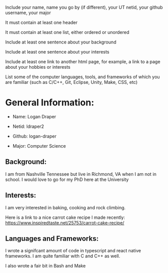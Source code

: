 Include your name, name you go by (if different), your UT netid, your github username, your major

It must contain at least one header

It must contain at least one list, either ordered or unordered

Include at least one sentence about your background

Include at least one sentence about your interests

Include at least one link to another html page, for example, a link to a page about your hobbies or interests

List some of the computer languages, tools, and frameworks of which you are familiar (such as C/C++, Git, Eclipse, Unity, Make, CSS, etc)

  
  

# General Information:


- Name: Logan Draper

- Netid: ldraper2

- Github: logan-draper

- Major: Computer Science
## Background:

  

I am from Nashville Tennessee but live in Richmond, VA when I am not in school. I would love to go for my PhD here at the University

  

## Interests:

  

I am very interested in baking, cooking and rock climbing.

Here is a link to a nice carrot cake recipe I made recently: https://www.inspiredtaste.net/25753/carrot-cake-recipe/

  

## Languages and Frameworks:

I wrote a signifcant amount of code in typescript and react native frameworks. I am quite familiar with C and C++ as well.

I also wrote a fair bit in Bash and Make